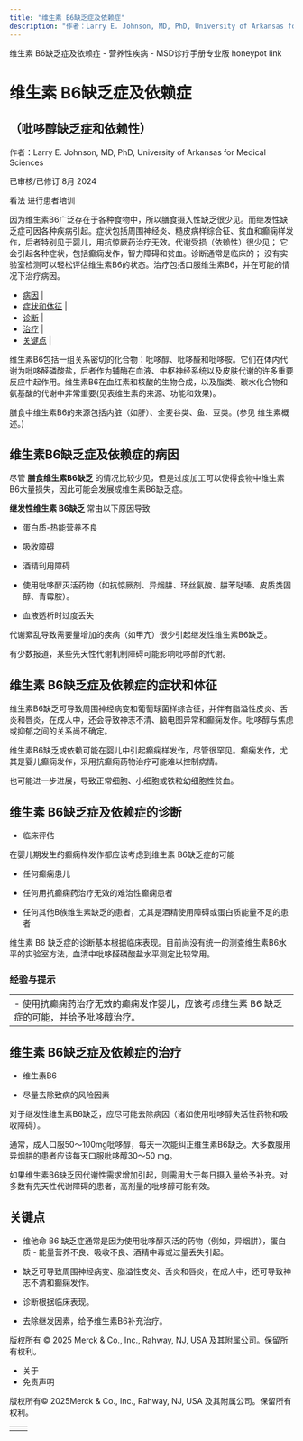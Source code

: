 ```yaml
---
title: "维生素 B6缺乏症及依赖症"
description: "作者：Larry E. Johnson, MD, PhD, University of Arkansas for Medical Sciences"
---
```


﻿维生素 B6缺乏症及依赖症 - 营养性疾病 - MSD诊疗手册专业版 honeypot link

# 维生素 B6缺乏症及依赖症

## （吡哆醇缺乏症和依赖性）

作者：Larry E. Johnson, MD, PhD, University of Arkansas for Medical Sciences

已审核/已修订 8月 2024

看法 进行患者培训

因为维生素B6广泛存在于各种食物中，所以膳食摄入性缺乏很少见。而继发性缺乏症可因各种疾病引起。症状包括周围神经炎、糙皮病样综合征、贫血和癫痫样发作，后者特别见于婴儿，用抗惊厥药治疗无效。代谢受损（依赖性）很少见； 它会引起各种症状，包括癫痫发作，智力障碍和贫血。诊断通常是临床的； 没有实验室检测可以轻松评估维生素B6的状态。治疗包括口服维生素B6，并在可能的情况下治疗病因。

- [病因](#病因_v44325020_zh) \|
- [症状和体征](#症状和体征_v44325042_zh) \|
- [诊断](#诊断_v44325047_zh) \|
- [治疗](#治疗_v44325072_zh) \|
- [关键点](#关键点_v44325081_zh) \|

维生素B6包括一组关系密切的化合物：吡哆醇、吡哆醛和吡哆胺。它们在体内代谢为吡哆醛磷酸盐，后者作为辅酶在血液、中枢神经系统以及皮肤代谢的许多重要反应中起作用。维生素B6在血红素和核酸的生物合成，以及脂类、碳水化合物和氨基酸的代谢中非常重要(见表维生素的来源、功能和效果)。

膳食中维生素B6的来源包括内脏（如肝）、全麦谷类、鱼、豆类。(参见 维生素概述。)

## 维生素B6缺乏症及依赖症的病因

尽管 **膳食维生素B6缺乏** 的情况比较少见，但是过度加工可以使得食物中维生素B6大量损失，因此可能会发展成维生素B6缺乏症。

**继发性维生素 B6缺乏** 常由以下原因导致

- 蛋白质-热能营养不良

- 吸收障碍

- 酒精利用障碍

- 使用吡哆醇灭活药物（如抗惊厥剂、异烟肼、环丝氨酸、肼苯哒嗪、皮质类固醇、青霉胺）。

- 血液透析时过度丢失


代谢紊乱导致需要量增加的疾病（如甲亢）很少引起继发性维生素B6缺乏。

有少数报道，某些先天性代谢机制障碍可能影响吡哆醇的代谢。

## 维生素 B6缺乏症及依赖症的症状和体征

维生素B6缺乏可导致周围神经病变和葡萄球菌样综合征，并伴有脂溢性皮炎、舌炎和唇炎，在成人中，还会导致神志不清、脑电图异常和癫痫发作。吡哆醇与焦虑或抑郁之间的关系尚不确定。

维生素B6缺乏或依赖可能在婴儿中引起癫痫样发作，尽管很罕见。癫痫发作，尤其是婴儿癫痫发作，采用抗癫痫药物治疗可能难以控制病情。

也可能进一步进展，导致正常细胞、小细胞或铁粒幼细胞性贫血。

## 维生素 B6缺乏症及依赖症的诊断

- 临床评估


在婴儿期发生的癫痫样发作都应该考虑到维生素 B6缺乏症的可能

- 任何癫痫患儿

- 任何用抗癫痫药治疗无效的难治性癫痫患者

- 任何其他B族维生素缺乏的患者，尤其是酒精使用障碍或蛋白质能量不足的患者


维生素 B6 缺乏症的诊断基本根据临床表现。目前尚没有统一的测查维生素B6水平的实验室方法，血清中吡哆醛磷酸盐水平测定比较常用。

### 经验与提示

|     |
| --- |
| - 使用抗癫痫药治疗无效的癫痫发作婴儿，应该考虑维生素 B6 缺乏症的可能，并给予吡哆醇治疗。 |

## 维生素 B6缺乏症及依赖症的治疗

- 维生素B6

- 尽量去除致病的风险因素


对于继发性维生素B6缺乏，应尽可能去除病因（诸如使用吡哆醇失活性药物和吸收障碍）。

通常，成人口服50～100mg吡哆醇，每天一次能纠正维生素B6缺乏。大多数服用异烟肼的患者应该每天口服吡哆醇30～50 mg。

如果维生素B6缺乏因代谢性需求增加引起，则需用大于每日摄入量给予补充。对多数有先天性代谢障碍的患者，高剂量的吡哆醇可能有效。

## 关键点

- 维他命 B6 缺乏症通常是因为使用吡哆醇灭活的药物（例如，异烟肼），蛋白质 \- 能量营养不良、吸收不良、酒精中毒或过量丢失引起。

- 缺乏可导致周围神经病变、脂溢性皮炎、舌炎和唇炎，在成人中，还可导致神志不清和癫痫发作。

- 诊断根据临床表现。

- 去除继发因素，给予维生素B6补充治疗。




版权所有 © 2025
Merck & Co., Inc., Rahway, NJ, USA 及其附属公司。保留所有权利。

- 关于
- 免责声明

版权所有© 2025Merck & Co., Inc., Rahway, NJ, USA 及其附属公司。保留所有权利。

|     |     |
| --- | --- |
|  |  |